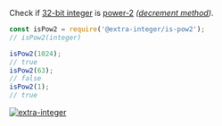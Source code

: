 Check if [32-bit integer] is [power-2] *([decrement method])*.

```javascript
const isPow2 = require('@extra-integer/is-pow2');
// isPow2(integer)

isPow2(1024);
// true
isPow2(63);
// false
isPow2(1);
// true
```


[![extra-integer](https://i.imgur.com/toEbRv5.jpg)](https://www.npmjs.com/package/extra-integer)

[32-bit integer]: https://developer.mozilla.org/en-US/docs/Web/JavaScript/Reference/Operators/Bitwise_Operators
[power-2]: https://en.wikipedia.org/wiki/Power_of_two
[decrement method]: https://graphics.stanford.edu/~seander/bithacks.html#DetermineIfPowerOf2
